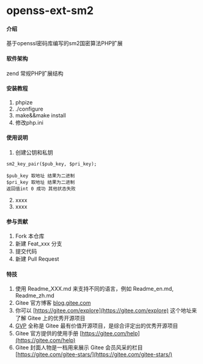 # openss-ext-sm2

#### 介绍
基于openssl密码库编写的sm2国密算法PHP扩展

#### 软件架构
zend 常规PHP扩展结构

#### 安装教程

1.  phpize
2.  ./configure
3.  make&&make install
4.  修改php.ini

#### 使用说明

1.  创建公钥和私钥
```
sm2_key_pair($pub_key, $pri_key);

$pub_key 取地址 结果为二进制
$pri_key 取地址 结果为二进制
返回值int 0 成功 其他状态失败

```
2.  xxxx
3.  xxxx

#### 参与贡献

1.  Fork 本仓库
2.  新建 Feat_xxx 分支
3.  提交代码
4.  新建 Pull Request


#### 特技

1.  使用 Readme\_XXX.md 来支持不同的语言，例如 Readme\_en.md, Readme\_zh.md
2.  Gitee 官方博客 [blog.gitee.com](https://blog.gitee.com)
3.  你可以 [https://gitee.com/explore](https://gitee.com/explore) 这个地址来了解 Gitee 上的优秀开源项目
4.  [GVP](https://gitee.com/gvp) 全称是 Gitee 最有价值开源项目，是综合评定出的优秀开源项目
5.  Gitee 官方提供的使用手册 [https://gitee.com/help](https://gitee.com/help)
6.  Gitee 封面人物是一档用来展示 Gitee 会员风采的栏目 [https://gitee.com/gitee-stars/](https://gitee.com/gitee-stars/)
